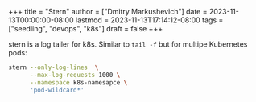 +++
title = "Stern"
author = ["Dmitry Markushevich"]
date = 2023-11-13T00:00:00-08:00
lastmod = 2023-11-13T17:14:12-08:00
tags = ["seedling", "devops", "k8s"]
draft = false
+++

stern is a log tailer for k8s. Similar to `tail -f` but for multipe Kubernetes pods:

```bash
stern --only-log-lines  \
      --max-log-requests 1000 \
      --namespace k8s-namesapce \
      'pod-wildcard*'
```
